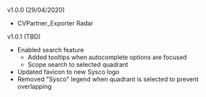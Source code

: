 v1.0.0 (29/04/2020)

- CVPartner_Exporter Radar

v1.0.1 (TBD)

- Enabled search feature
  - Added tooltips when autocomplete options are focused
  - Scope search to selected quadrant
- Updated favicon to new Sysco logo
- Removed "Sysco" legend when quadrant is selected to prevent overlapping
